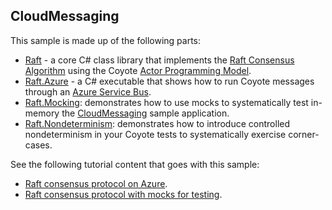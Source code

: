 ## CloudMessaging

This sample is made up of the following parts:

- [Raft](./CloudMessaging/Raft) - a core C# class library that implements the [Raft Consensus Algorithm](https://raft.github.io/) using the Coyote [Actor Programming Model](https://microsoft.github.io/coyote/programming-models/actors/overview).
- [Raft.Azure](./CloudMessaging/Raft.Azure) - a C# executable that shows how to run Coyote messages through an [Azure Service Bus](https://azure.microsoft.com/en-us/services/service-bus/).
- [Raft.Mocking](./CloudMessaging/Raft.Mocking): demonstrates how to use mocks to systematically test in-memory the [CloudMessaging](./CloudMessaging) sample application.
- [Raft.Nondeterminism](./CloudMessaging/Raft.Nondeterminism): demonstrates how to introduce controlled nondeterminism in your Coyote tests to systematically exercise corner-cases.

See the following tutorial content that goes with this sample:

- [Raft consensus protocol on Azure](https://microsoft.github.io/coyote/tutorials/actors/raft-azure).
- [Raft consensus protocol with mocks for testing](https://microsoft.github.io/coyote/tutorials/actors/raft-mocking).